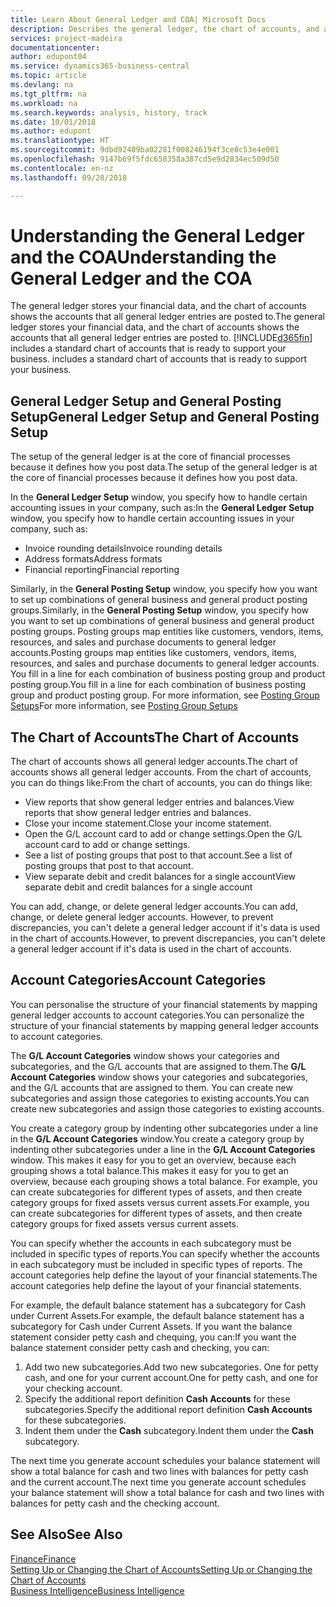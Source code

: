 ```yaml
---
title: Learn About General Ledger and COA| Microsoft Docs
description: Describes the general ledger, the chart of accounts, and account categories.
services: project-madeira
documentationcenter: 
author: edupont04
ms.service: dynamics365-business-central
ms.topic: article
ms.devlang: na
ms.tgt_pltfrm: na
ms.workload: na
ms.search.keywords: analysis, history, track
ms.date: 10/01/2018
ms.author: edupont
ms.translationtype: HT
ms.sourcegitcommit: 9dbd92409ba02281f008246194f3ce0c53e4e001
ms.openlocfilehash: 9147b69f5fdc658358a387cd5e9d2834ec509d50
ms.contentlocale: en-nz
ms.lasthandoff: 09/28/2018

---
```

# <a name="understanding-the-general-ledger-and-the-coa"></a><span data-ttu-id="d13a6-103">Understanding the General Ledger and the COA</span><span class="sxs-lookup"><span data-stu-id="d13a6-103">Understanding the General Ledger and the COA</span></span>
<span data-ttu-id="d13a6-104">The general ledger stores your financial data, and the chart of accounts shows the accounts that all general ledger entries are posted to.</span><span class="sxs-lookup"><span data-stu-id="d13a6-104">The general ledger stores your financial data, and the chart of accounts shows the accounts that all general ledger entries are posted to.</span></span> [!INCLUDE[d365fin](includes/d365fin_md.md)] <span data-ttu-id="d13a6-105">includes a standard chart of accounts that is ready to support your business.</span><span class="sxs-lookup"><span data-stu-id="d13a6-105"> includes a standard chart of accounts that is ready to support your business.</span></span>

## <a name="general-ledger-setup-and-general-posting-setup"></a><span data-ttu-id="d13a6-106">General Ledger Setup and General Posting Setup</span><span class="sxs-lookup"><span data-stu-id="d13a6-106">General Ledger Setup and General Posting Setup</span></span>
<span data-ttu-id="d13a6-107">The setup of the general ledger is at the core of financial processes because it defines how you post data.</span><span class="sxs-lookup"><span data-stu-id="d13a6-107">The setup of the general ledger is at the core of financial processes because it defines how you post data.</span></span>  

<span data-ttu-id="d13a6-108">In the **General Ledger Setup** window, you specify how to handle certain accounting issues in your company, such as:</span><span class="sxs-lookup"><span data-stu-id="d13a6-108">In the **General Ledger Setup** window, you specify how to handle certain accounting issues in your company, such as:</span></span>  

* <span data-ttu-id="d13a6-109">Invoice rounding details</span><span class="sxs-lookup"><span data-stu-id="d13a6-109">Invoice rounding details</span></span>  
* <span data-ttu-id="d13a6-110">Address formats</span><span class="sxs-lookup"><span data-stu-id="d13a6-110">Address formats</span></span>  
* <span data-ttu-id="d13a6-111">Financial reporting</span><span class="sxs-lookup"><span data-stu-id="d13a6-111">Financial reporting</span></span>  

<span data-ttu-id="d13a6-112">Similarly, in the **General Posting Setup** window, you specify how you want to set up combinations of general business and general product posting groups.</span><span class="sxs-lookup"><span data-stu-id="d13a6-112">Similarly, in the **General Posting Setup** window, you specify how you want to set up combinations of general business and general product posting groups.</span></span> <span data-ttu-id="d13a6-113">Posting groups map entities like customers, vendors, items, resources, and sales and purchase documents to general ledger accounts.</span><span class="sxs-lookup"><span data-stu-id="d13a6-113">Posting groups map entities like customers, vendors, items, resources, and sales and purchase documents to general ledger accounts.</span></span> <span data-ttu-id="d13a6-114">You fill in a line for each combination of business posting group and product posting group.</span><span class="sxs-lookup"><span data-stu-id="d13a6-114">You fill in a line for each combination of business posting group and product posting group.</span></span> <span data-ttu-id="d13a6-115">For more information, see [Posting Group Setups](finance-posting-groups.md)</span><span class="sxs-lookup"><span data-stu-id="d13a6-115">For more information, see [Posting Group Setups](finance-posting-groups.md)</span></span>  

## <a name="the-chart-of-accounts"></a><span data-ttu-id="d13a6-116">The Chart of Accounts</span><span class="sxs-lookup"><span data-stu-id="d13a6-116">The Chart of Accounts</span></span>
<span data-ttu-id="d13a6-117">The chart of accounts shows all general ledger accounts.</span><span class="sxs-lookup"><span data-stu-id="d13a6-117">The chart of accounts shows all general ledger accounts.</span></span> <span data-ttu-id="d13a6-118">From the chart of accounts, you can do things like:</span><span class="sxs-lookup"><span data-stu-id="d13a6-118">From the chart of accounts, you can do things like:</span></span>  

* <span data-ttu-id="d13a6-119">View reports that show general ledger entries and balances.</span><span class="sxs-lookup"><span data-stu-id="d13a6-119">View reports that show general ledger entries and balances.</span></span>  
* <span data-ttu-id="d13a6-120">Close your income statement.</span><span class="sxs-lookup"><span data-stu-id="d13a6-120">Close your income statement.</span></span>  
* <span data-ttu-id="d13a6-121">Open the G/L account card to add or change settings.</span><span class="sxs-lookup"><span data-stu-id="d13a6-121">Open the G/L account card to add or change settings.</span></span>  
* <span data-ttu-id="d13a6-122">See a list of posting groups that post to that account.</span><span class="sxs-lookup"><span data-stu-id="d13a6-122">See a list of posting groups that post to that account.</span></span>
* <span data-ttu-id="d13a6-123">View separate debit and credit balances for a single account</span><span class="sxs-lookup"><span data-stu-id="d13a6-123">View separate debit and credit balances for a single account</span></span>  

<span data-ttu-id="d13a6-124">You can add, change, or delete general ledger accounts.</span><span class="sxs-lookup"><span data-stu-id="d13a6-124">You can add, change, or delete general ledger accounts.</span></span> <span data-ttu-id="d13a6-125">However, to prevent discrepancies, you can't delete a general ledger account if it's data is used in the chart of accounts.</span><span class="sxs-lookup"><span data-stu-id="d13a6-125">However, to prevent discrepancies, you can't delete a general ledger account if it's data is used in the chart of accounts.</span></span>  

## <a name="account-categories"></a><span data-ttu-id="d13a6-126">Account Categories</span><span class="sxs-lookup"><span data-stu-id="d13a6-126">Account Categories</span></span>
<span data-ttu-id="d13a6-127">You can personalise the structure of your financial statements by mapping general ledger accounts to account categories.</span><span class="sxs-lookup"><span data-stu-id="d13a6-127">You can personalize the structure of your financial statements by mapping general ledger accounts to account categories.</span></span>  

<span data-ttu-id="d13a6-128">The **G/L Account Categories** window shows your categories and subcategories, and the G/L accounts that are assigned to them.</span><span class="sxs-lookup"><span data-stu-id="d13a6-128">The **G/L Account Categories** window shows your categories and subcategories, and the G/L accounts that are assigned to them.</span></span> <span data-ttu-id="d13a6-129">You can create new subcategories and assign those categories to existing accounts.</span><span class="sxs-lookup"><span data-stu-id="d13a6-129">You can create new subcategories and assign those categories to existing accounts.</span></span>  

<span data-ttu-id="d13a6-130">You create a category group by indenting other subcategories under a line in the **G/L Account Categories** window.</span><span class="sxs-lookup"><span data-stu-id="d13a6-130">You create a category group by indenting other subcategories under a line in the **G/L Account Categories** window.</span></span> <span data-ttu-id="d13a6-131">This makes it easy for you to get an overview, because each grouping shows a total balance.</span><span class="sxs-lookup"><span data-stu-id="d13a6-131">This makes it easy for you to get an overview, because each grouping shows a total balance.</span></span> <span data-ttu-id="d13a6-132">For example, you can create subcategories for different types of assets, and then create category groups for fixed assets versus current assets.</span><span class="sxs-lookup"><span data-stu-id="d13a6-132">For example, you can create subcategories for different types of assets, and then create category groups for fixed assets versus current assets.</span></span>  

<span data-ttu-id="d13a6-133">You can specify whether the accounts in each subcategory must be included in specific types of reports.</span><span class="sxs-lookup"><span data-stu-id="d13a6-133">You can specify whether the accounts in each subcategory must be included in specific types of reports.</span></span> <span data-ttu-id="d13a6-134">The account categories help define the layout of your financial statements.</span><span class="sxs-lookup"><span data-stu-id="d13a6-134">The account categories help define the layout of your financial statements.</span></span>  

<span data-ttu-id="d13a6-135">For example, the default balance statement has a subcategory for Cash under Current Assets.</span><span class="sxs-lookup"><span data-stu-id="d13a6-135">For example, the default balance statement has a subcategory for Cash under Current Assets.</span></span> <span data-ttu-id="d13a6-136">If you want the balance statement consider petty cash and chequing, you can:</span><span class="sxs-lookup"><span data-stu-id="d13a6-136">If you want the balance statement consider petty cash and checking, you can:</span></span>  

1. <span data-ttu-id="d13a6-137">Add two new subcategories.</span><span class="sxs-lookup"><span data-stu-id="d13a6-137">Add two new subcategories.</span></span> <span data-ttu-id="d13a6-138">One for petty cash, and one for your current account.</span><span class="sxs-lookup"><span data-stu-id="d13a6-138">One for petty cash, and one for your checking account.</span></span>  
2. <span data-ttu-id="d13a6-139">Specify the additional report definition **Cash Accounts** for these subcategories.</span><span class="sxs-lookup"><span data-stu-id="d13a6-139">Specify the additional report definition **Cash Accounts** for these subcategories.</span></span>  
3. <span data-ttu-id="d13a6-140">Indent them under the **Cash** subcategory.</span><span class="sxs-lookup"><span data-stu-id="d13a6-140">Indent them under the **Cash** subcategory.</span></span>  

<span data-ttu-id="d13a6-141">The next time you generate account schedules your balance statement will show a total balance for cash and two lines with balances for petty cash and the current account.</span><span class="sxs-lookup"><span data-stu-id="d13a6-141">The next time you generate account schedules your balance statement will show a total balance for cash and two lines with balances for petty cash and the checking account.</span></span>  

## <a name="see-also"></a><span data-ttu-id="d13a6-142">See Also</span><span class="sxs-lookup"><span data-stu-id="d13a6-142">See Also</span></span>
[<span data-ttu-id="d13a6-143">Finance</span><span class="sxs-lookup"><span data-stu-id="d13a6-143">Finance</span></span>](finance.md)  
[<span data-ttu-id="d13a6-144">Setting Up or Changing the Chart of Accounts</span><span class="sxs-lookup"><span data-stu-id="d13a6-144">Setting Up or Changing the Chart of Accounts</span></span>](finance-setup-chart-accounts.md)  
[<span data-ttu-id="d13a6-145">Business Intelligence</span><span class="sxs-lookup"><span data-stu-id="d13a6-145">Business Intelligence</span></span>](bi.md)  

